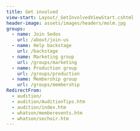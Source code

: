 ```yaml
---
title: Get involved
view-start: Layout/_GetInvolvedViewStart.cshtml
header-image: assets/images/headers/molm.jpg
groups:
  - name: Join Sedos
    url: /about/join-us
  - name: Help backstage
    url: /backstage
  - name: Marketing group
    url: /groups/marketing
  - name: Production group
    url: /groups/production
  - name: Membership group
    url: /groups/membership
RedirectFrom:
  - audition/
  - audition/AuditionTips.htm
  - audition/index.htm
  - whatson/memberevents.htm
  - whatson/sechoir.htm
---
```

